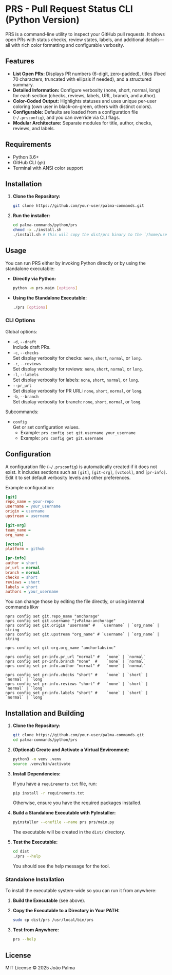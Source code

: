 # PRS - Pull Request Status CLI (Python Version)

PRS is a command-line utility to inspect your GitHub pull requests. It shows open PRs with status checks, review states, labels, and additional details—all with rich color formatting and configurable verbosity.

## Features

- **List Open PRs:** Displays PR numbers (6-digit, zero-padded), titles (fixed 70 characters, truncated with ellipsis if needed), and a structured summary.
- **Detailed Information:** Configure verbosity (none, short, normal, long) for each section (checks, reviews, labels, URL, branch, and author).
- **Color-Coded Output:** Highlights statuses and uses unique per-user coloring (own user in black-on-green, others with distinct colors).
- **Configurable:** Defaults are loaded from a configuration file (`~/.prsconfig`), and you can override via CLI flags.
- **Modular Architecture:** Separate modules for title, author, checks, reviews, and labels.

## Requirements

- Python 3.6+
- GitHub CLI (`gh`)
- Terminal with ANSI color support

## Installation

1. **Clone the Repository:**

   ```bash
   git clone https://github.com/your-user/palma-commands.git
   ```

2. **Run the installer:**

   ```bash
   cd palma-commands/python/prs
   chmod -x ./install.sh
   ./install.sh # this will copy the dist/prs binary to the `/home/user/bin` folder
   ```

## Usage

You can run PRS either by invoking Python directly or by using the standalone executable:

- **Directly via Python:**
  
  ```bash
  python -m prs.main [options]
  ```
  
- **Using the Standalone Executable:**
  
  ```bash
  ./prs [options]
  ```

### CLI Options

Global options:
- `-d`, `--draft`  
  Include draft PRs.
- `-c`, `--checks`  
  Set display verbosity for checks: `none`, `short`, `normal`, or `long`.
- `-r`, `--reviews`  
  Set display verbosity for reviews: `none`, `short`, `normal`, or `long`.
- `-l`, `--labels`  
  Set display verbosity for labels: `none`, `short`, `normal`, or `long`.
- `--pr_url`  
  Set display verbosity for PR URL: `none`, `short`, `normal`, or `long`.
- `-b`, `--branch`  
  Set display verbosity for branch: `none`, `short`, `normal`, or `long`.

Subcommands:
- `config`  
  Get or set configuration values.
  - Example: `prs config set git.username your_username`
  - Example: `prs config get git.username`

## Configuration

A configuration file (`~/.prsconfig`) is automatically created if it does not exist. It includes sections such as `[git]`, `[git-org]`, `[vctool]`, and `[pr-info]`. Edit it to set default verbosity levels and other preferences.

Example configuration:
```ini
[git]
repo_name = your-repo
username = your_username
origin = username
upstream = username

[git-org]
team_name =
org_name =

[vctool]
platform = github

[pr-info]
author = short
pr_url = normal
branch = normal
checks = short
reviews = short
labels = short
authors = your_username
```

You can change those by editing the file directly, or using internal commands likw

```shell
nprs config set git.repo_name "anchorage"
nprs config set git.username "jvPalma-anchorage"
nprs config set git.origin "username" #   `username` | `org_name` | string
nprs config set git.upstream "org_name" # `username` | `org_name` | string

nprs config set git-org.org_name "anchorlabsinc"

nprs config set pr-info.pr_url "normal" #   `none` | `normal`
nprs config set pr-info.branch "none"  #    `none` | `normal`
nprs config set pr-info.author "normal" #   `none` | `normal`

nprs config set pr-info.checks "short" #    `none` | `short` | `normal` | `long`
nprs config set pr-info.reviews "short" #   `none` | `short` | `normal` | `long`
nprs config set pr-info.labels "short" #    `none` | `short` | `normal` | `long`
```


## Installation and Building

1. **Clone the Repository:**

   ```bash
   git clone https://github.com/your-user/palma-commands.git
   cd palma-commands/python/prs
   ```

2. **(Optional) Create and Activate a Virtual Environment:**

   ```bash
   python3 -m venv .venv
   source .venv/bin/activate
   ```

3. **Install Dependencies:**

   If you have a `requirements.txt` file, run:
   ```bash
   pip install -r requirements.txt
   ```
   Otherwise, ensure you have the required packages installed.

4. **Build a Standalone Executable with PyInstaller:**

   ```bash
   pyinstaller --onefile --name prs prs/main.py
   ```
   The executable will be created in the `dist/` directory.

5. **Test the Executable:**

   ```bash
   cd dist
   ./prs --help
   ```
   You should see the help message for the tool.

### Standalone Installation

To install the executable system-wide so you can run it from anywhere:

1. **Build the Executable** (see above).

2. **Copy the Executable to a Directory in Your PATH:**

   ```bash
   sudo cp dist/prs /usr/local/bin/prs
   ```

3. **Test from Anywhere:**

   ```bash
   prs --help
   ```

## License

MIT License © 2025 João Palma
